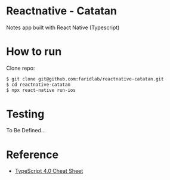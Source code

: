 # Reactnative - Catatan
Notes app built with React Native (Typescript)

# How to run
Clone repo:
```bash
$ git clone git@github.com:faridlab/reactnative-catatan.git
$ cd reactnative-catatan
$ npx react-native run-ios
```

# Testing
To Be Defined...

# Reference
- [TypeScript 4.0 Cheat Sheet](https://www.sitepen.com/blog/typescript-cheat-sheet)